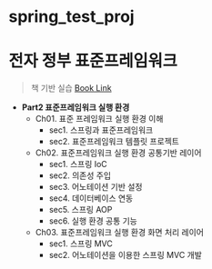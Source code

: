 # spring_test_proj
# 전자 정부 표준프레임워크 
> 책 기반 실습
> [Book Link](http://www.kyobobook.co.kr/product/detailViewKor.laf?ejkGb=KOR&mallGb=KOR&barcode=9791186710371&orderClick=LEa&Kc=)

- **Part2 표준프레임워크 실행 환경**
	- Ch01. 표준 프레임워크 실행 환경 이해
		- sec1. 스프링과 표준프레임워크
		- sec2. 표준프레임워크 템플릿 프로젝트
	- Ch02. 표준프레임워크 실행 환경 공통기반 레이어
		- sec1. 스프링 IoC
		- sec2. 의존성 주입
		- sec3. 어노테이션 기반 설정
		- sec4. 데이터베이스 연동
		- sec5. 스프링 AOP
		- sec6. 실행 환경 공통 기능
	- Ch03. 표준프레임워크 실행 환경 화면 처리 레이어
		- sec1. 스프링 MVC
		- sec2. 어노테이션을 이용한 스프링 MVC 개발
